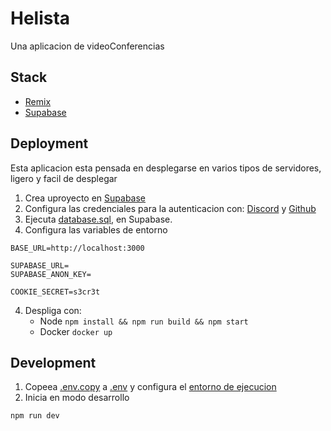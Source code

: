 # Helista

Una aplicacion de videoConferencias

## Stack
- [Remix](https://remix.run/)
- [Supabase](https://supabase.com/)

## Deployment
Esta aplicacion esta pensada en desplegarse en varios tipos de servidores, ligero y facil de desplegar
1. Crea uproyecto en [Supabase](https://app.supabase.com/)
2. Configura las credenciales para la autenticacion con: [Discord](https://supabase.com/docs/guides/auth/social-login/auth-discord) y [Github](https://supabase.com/docs/guides/auth/social-login/auth-github)
3. Ejecuta [database.sql](./database.sql), en Supabase.
4. Configura las variables de entorno
```
BASE_URL=http://localhost:3000

SUPABASE_URL=
SUPABASE_ANON_KEY=

COOKIE_SECRET=s3cr3t
```
4. Despliga con:
    - Node `npm install && npm run build && npm start` 
    - Docker `docker up`

## Development
1. Copeea [.env.copy](./.env.copy) a [.env](./.env) y configura el [entorno de ejecucion](#deployment)
2. Inicia en modo desarrollo
```sh
npm run dev
```
